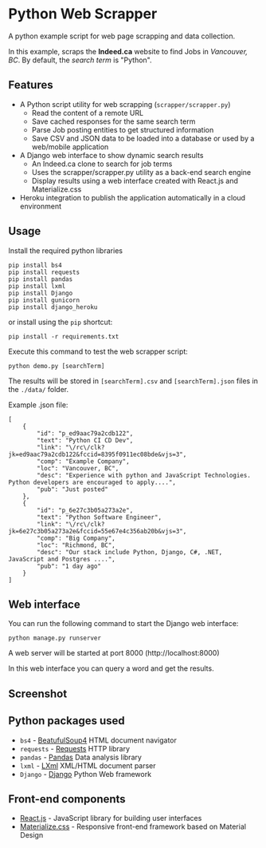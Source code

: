 # Python Web Scrapper

A python example script for web page scrapping and data collection.

In this example, scraps the **Indeed.ca** website to find Jobs in *Vancouver, BC*.
By default, the *search term* is "Python".

## Features

* A Python script utility for web scrapping (`scrapper/scrapper.py`)
  * Read the content of a remote URL 
  * Save cached responses for the same search term
  * Parse Job posting entities to get structured information
  * Save CSV and JSON data to be loaded into a database or used by a web/mobile application
* A Django web interface to show dynamic search results  
  * An Indeed.ca clone to search for job terms
  * Uses the scrapper/scrapper.py utility as a back-end search engine
  * Display results using a web interface created with React.js and Materialize.css
* Heroku integration to publish the application automatically in a cloud environment

## Usage

Install the required python libraries

```
pip install bs4
pip install requests
pip install pandas
pip install lxml
pip install Django
pip install gunicorn
pip install django_heroku
```

or install using the `pip` shortcut:

```
pip install -r requirements.txt
```

Execute this command to test the web scrapper script: 

```
python demo.py [searchTerm]
```

The results will be stored in `[searchTerm].csv` and `[searchTerm].json` files in the `./data/` folder.


Example .json file:

```
[
    {
        "id": "p_ed9aac79a2cdb122",
        "text": "Python CI CD Dev",
        "link": "\/rc\/clk?jk=ed9aac79a2cdb122&fccid=8395f0911ec08bde&vjs=3",
        "comp": "Example Company",
        "loc": "Vancouver, BC",
        "desc": "Experience with python and JavaScript Technologies. Python developers are encouraged to apply....",
        "pub": "Just posted"
    },
    {
        "id": "p_6e27c3b05a273a2e",
        "text": "Python Software Engineer",
        "link": "\/rc\/clk?jk=6e27c3b05a273a2e&fccid=55e67e4c356ab20b&vjs=3",
        "comp": "Big Company",
        "loc": "Richmond, BC",
        "desc": "Our stack include Python, Django, C#, .NET, JavaScript and Postgres ....",
        "pub": "1 day ago"
    }
]
```

## Web interface

You can run the following command to start the Django web interface:

```
python manage.py runserver
```

A web server will be started at port 8000 (http://localhost:8000)

In this web interface you can query a word and get the results.

## Screenshot




## Python packages used

* `bs4` - [BeatufulSoup4](https://www.crummy.com/software/BeautifulSoup/) HTML document navigator 
* `requests` - [Requests](http://docs.python-requests.org/en/master/) HTTP library
* `pandas` - [Pandas](https://pandas.pydata.org/) Data analysis library
* `lxml` - [LXml](https://lxml.de/) XML/HTML document parser
* `Django` - [Django](https://docs.djangoproject.com/) Python Web framework


## Front-end components

* [React.js](https://reactjs.org/) - JavaScript library for building user interfaces
* [Materialize.css](https://materializecss.com) - Responsive front-end framework based on Material Design




#
